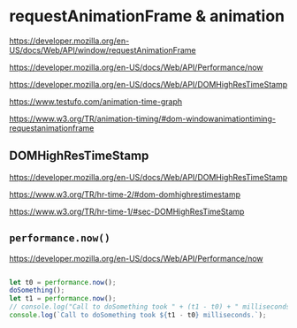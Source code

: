 # requestAnimationFrame & animation

https://developer.mozilla.org/en-US/docs/Web/API/window/requestAnimationFrame

https://developer.mozilla.org/en-US/docs/Web/API/Performance/now

https://developer.mozilla.org/en-US/docs/Web/API/DOMHighResTimeStamp






https://www.testufo.com/animation-time-graph


https://www.w3.org/TR/animation-timing/#dom-windowanimationtiming-requestanimationframe



## DOMHighResTimeStamp

https://developer.mozilla.org/en-US/docs/Web/API/DOMHighResTimeStamp


https://www.w3.org/TR/hr-time-2/#dom-domhighrestimestamp

https://www.w3.org/TR/hr-time-1/#sec-DOMHighResTimeStamp



## `performance.now()`

https://developer.mozilla.org/en-US/docs/Web/API/Performance/now

```js

let t0 = performance.now();
doSomething();
let t1 = performance.now();
// console.log("Call to doSomething took " + (t1 - t0) + " milliseconds.");
console.log(`Call to doSomething took ${t1 - t0} milliseconds.`);

```







